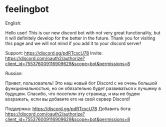 # feelingbot
English:


Hello user! This is our new discord bot with not very great functionality, but it will definitely develop for the better in the future. Thank you for visiting this page and we will not mind if you add it to your discord server!

Support: https://discord.gg/pdRTcxcU78
Invite: https://discord.com/oauth2/authorize?client_id=755376009116909629&scope=bot&permissions=8


Russian:


Привет, пользователь! Это наш новый бот Discord с не очень большой функциональностью, но он обязательно будет развиваться к лучшему в будущем. Спасибо, что посетили эту страницу, и мы не будем возражать, если вы добавите его на свой сервер Discord!

Поддержка: https://discord.gg/pdRTcxcU78
Добавить бота: https://discord.com/oauth2/authorize?client_id=755376009116909629&scope=bot&permissions=8